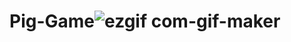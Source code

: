 # Pig-Game![ezgif com-gif-maker](https://user-images.githubusercontent.com/52192460/164964854-c6286499-1461-44d1-9084-50375007e1e6.gif)
